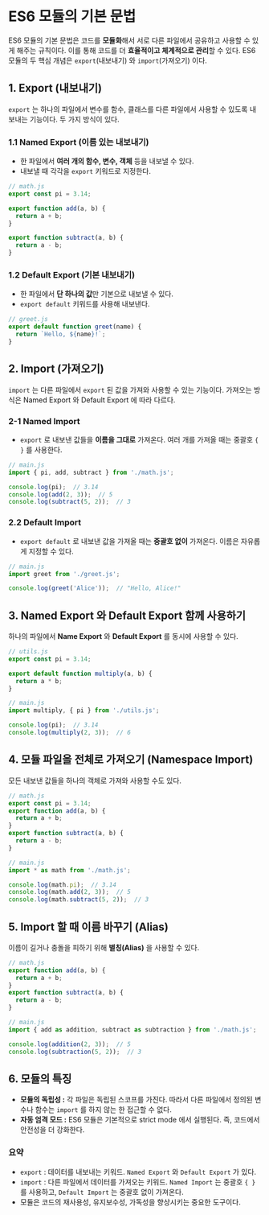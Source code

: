 ES6 모듈의 기본 문법
===
ES6 모듈의 기본 문법은 코드를 **모듈화**해서 서로 다른 파일에서 공유하고 사용할 수 있게 해주는 규칙이다. 이를 통해 코드를 더 **효율적이고 체계적으로 관리**할 수 있다. ES6 모듈의 두 핵심 개념은 `export`(내보내기) 와 `import`(가져오기) 이다.

## 1. Export (내보내기)
`export` 는 하나의 파일에서 변수를 함수, 클래스를 다른 파일에서 사용할 수 있도록 내보내는 기능이다. 두 가지 방식이 있다.

### 1.1 Named Export (이름 있는 내보내기)
- 한 파일에서 **여러 개의 함수, 변수, 객체** 등을 내보낼 수 있다.
- 내보낼 때 각각을 `export` 키워드로 지정한다.

```js
// math.js
export const pi = 3.14;

export function add(a, b) {
  return a + b;
}

export function subtract(a, b) {
  return a - b;
}
```

### 1.2 Default Export (기본 내보내기)
- 한 파일에서 **단 하나의 값**만 기본으로 내보낼 수 있다.
- `export default` 키워드를 사용해 내보낸다.

```js
// greet.js
export default function greet(name) {
  return `Hello, ${name}!`;
}
```

## 2. Import (가져오기)
`import` 는 다른 파일에서 `export` 된 값을 가져와 사용할 수 있는 기능이다. 가져오는 방식은 Named Export 와 Default Export 에 따라 다르다.

### 2-1 Named Import
- `export` 로 내보낸 값들을 **이름을 그대로** 가져온다. 여러 개를 가져올 때는 중괄호 `{ }` 를 사용한다.

```js
// main.js
import { pi, add, subtract } from './math.js';

console.log(pi);  // 3.14
console.log(add(2, 3));  // 5
console.log(subtract(5, 2));  // 3
```

### 2.2 Default Import 
- `export default` 로 내보낸 값을 가져올 때는 **중괄호 없이** 가져온다. 이름은 자유롭게 지정할 수 있다.

```js
// main.js
import greet from './greet.js';

console.log(greet('Alice'));  // "Hello, Alice!"
```

## 3. Named Export 와 Default Export 함께 사용하기
하나의 파일에서 **Name Export** 와 **Default Export** 를 동시에 사용할 수 있다.

```js
// utils.js
export const pi = 3.14;

export default function multiply(a, b) {
  return a * b;
}
```

```js
// main.js
import multiply, { pi } from './utils.js';

console.log(pi);  // 3.14
console.log(multiply(2, 3));  // 6
```

## 4. 모듈 파일을 전체로 가져오기 (Namespace Import)
모든 내보낸 값들을 하나의 객체로 가져와 사용할 수도 있다.

```js
// math.js
export const pi = 3.14;
export function add(a, b) {
  return a + b;
}
export function subtract(a, b) {
  return a - b;
}

// main.js
import * as math from './math.js';

console.log(math.pi);  // 3.14
console.log(math.add(2, 3));  // 5
console.log(math.subtract(5, 2));  // 3
```

## 5. Import 할 때 이름 바꾸기 (Alias)
이름이 길거나 충돌을 피하기 위해 **별칭(Alias)** 을 사용할 수 있다.

```js
// math.js
export function add(a, b) {
  return a + b;
}
export function subtract(a, b) {
  return a - b;
}

// main.js
import { add as addition, subtract as subtraction } from './math.js';

console.log(addition(2, 3));  // 5
console.log(subtraction(5, 2));  // 3
```

## 6. 모듈의 특징
- **모듈의 독립성 :** 각 파일은 독립된 스코프를 가진다. 따라서 다른 파일에서 정의된 변수나 함수는 `import` 를 하지 않는 한 접근할 수 없다.
- **자동 엄격 모드 :** ES6 모듈은 기본적으로 strict mode 에서 실행된다. 즉, 코드에서 안전성을 더 강화한다.

### 요약
- `export` : 데이터를 내보내는 키워드. `Named Export` 와 `Default Export` 가 있다.
- `import` : 다른 파일에서 데이터를 가져오는 키워드. `Named Import` 는 중괄호 `{ }` 를 사용하고, `Default Import` 는 중괄호 없이 가져온다.
- 모듈은 코드의 재사용성, 유지보수성, 가독성을 향상시키는 중요한 도구이다.

